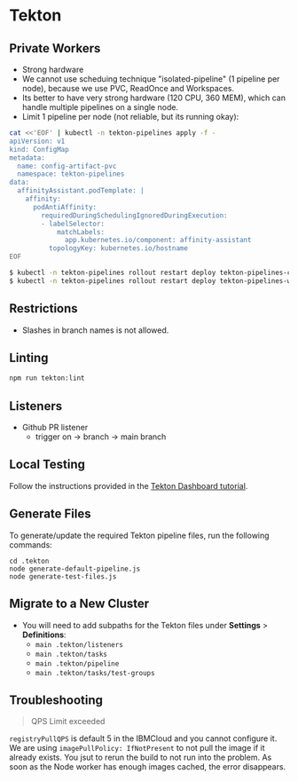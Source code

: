 # Tekton

## Private Workers

- Strong hardware
- We cannot use scheduing technique "isolated-pipeline" (1 pipeline per node),
  because we use PVC, ReadOnce and Workspaces.
- Its better to have very strong hardware (120 CPU, 360 MEM), which
  can handle multiple pipelines on a single node.
- Limit 1 pipeline per node (not reliable, but its running okay):

```sh
cat <<'EOF' | kubectl -n tekton-pipelines apply -f -
apiVersion: v1
kind: ConfigMap
metadata:
  name: config-artifact-pvc
  namespace: tekton-pipelines
data:
  affinityAssistant.podTemplate: |
    affinity:
      podAntiAffinity:
        requiredDuringSchedulingIgnoredDuringExecution:
        - labelSelector:
            matchLabels:
              app.kubernetes.io/component: affinity-assistant
          topologyKey: kubernetes.io/hostname
EOF

$ kubectl -n tekton-pipelines rollout restart deploy tekton-pipelines-controller
$ kubectl -n tekton-pipelines rollout restart deploy tekton-pipelines-webhook
```

## Restrictions

- Slashes in branch names is not allowed.

## Linting

```sh
npm run tekton:lint
```

## Listeners

- Github PR listener
  - trigger on -> branch -> main branch

## Local Testing

Follow the instructions provided in the [Tekton Dashboard tutorial](https://github.com/tektoncd/dashboard/blob/97700646be7728e36f01120131da8620ee69122f/docs/tutorial.md#prerequisites).

## Generate Files

To generate/update the required Tekton pipeline files, run the following commands:

```
cd .tekton
node generate-default-pipeline.js
node generate-test-files.js
```

## Migrate to a New Cluster

- You will need to add subpaths for the Tekton files under **Settings** > **Definitions**:
  - `main .tekton/listeners`
  - `main .tekton/tasks`
  - `main .tekton/pipeline`
  - `main .tekton/tasks/test-groups`

## Troubleshooting

> QPS Limit exceeded

`registryPullQPS` is default 5 in the IBMCloud and you cannot configure it.
We are using `imagePullPolicy: IfNotPresent` to not pull the image
if it already exists. You jsut to rerun the build to not run into the problem.
As soon as the Node worker has enough images cached, the error disappears.
